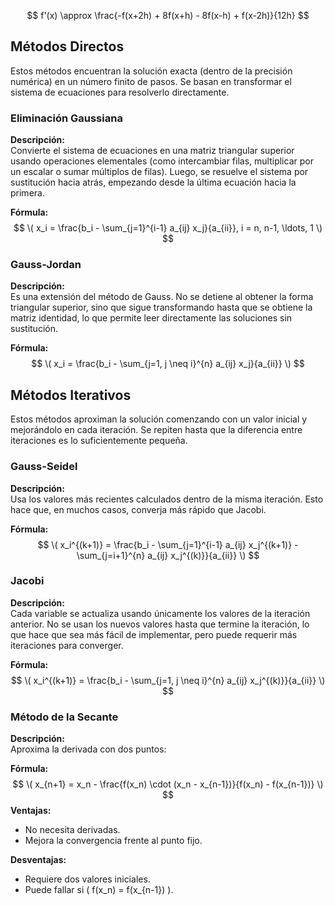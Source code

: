 $$
f'(x) \approx \frac{-f(x+2h) + 8f(x+h) - 8f(x-h) + f(x-2h)}{12h}
$$


## Métodos Directos
Estos métodos encuentran la solución exacta (dentro de la precisión numérica) en un número finito de pasos. Se basan en transformar el sistema de ecuaciones para resolverlo directamente.

### Eliminación Gaussiana
**Descripción:**  
Convierte el sistema de ecuaciones en una matriz triangular superior usando operaciones elementales (como intercambiar filas, multiplicar por un escalar o sumar múltiplos de filas). Luego, se resuelve el sistema por sustitución hacia atrás, empezando desde la última ecuación hacia la primera.

**Fórmula:**  
$$
\( x_i = \frac{b_i - \sum_{j=1}^{i-1} a_{ij} x_j}{a_{ii}}, i = n, n-1, \ldots, 1 \)
$$

### Gauss-Jordan
**Descripción:**  
Es una extensión del método de Gauss. No se detiene al obtener la forma triangular superior, sino que sigue transformando hasta que se obtiene la matriz identidad, lo que permite leer directamente las soluciones sin sustitución.

**Fórmula:**  
$$
\( x_i = \frac{b_i - \sum_{j=1, j \neq i}^{n} a_{ij} x_j}{a_{ii}} \)
$$

## Métodos Iterativos
Estos métodos aproximan la solución comenzando con un valor inicial y mejorándolo en cada iteración. Se repiten hasta que la diferencia entre iteraciones es lo suficientemente pequeña.

### Gauss-Seidel
**Descripción:**  
Usa los valores más recientes calculados dentro de la misma iteración. Esto hace que, en muchos casos, converja más rápido que Jacobi.

**Fórmula:** 
$$
\( x_i^{(k+1)} = \frac{b_i - \sum_{j=1}^{i-1} a_{ij} x_j^{(k+1)} - \sum_{j=i+1}^{n} a_{ij} x_j^{(k)}}{a_{ii}} \)
$$

### Jacobi
**Descripción:**  
Cada variable se actualiza usando únicamente los valores de la iteración anterior. No se usan los nuevos valores hasta que termine la iteración, lo que hace que sea más fácil de implementar, pero puede requerir más iteraciones para converger.

**Fórmula:**  
$$
\( x_i^{(k+1)} = \frac{b_i - \sum_{j=1, j \neq i}^{n} a_{ij} x_j^{(k)}}{a_{ii}} \)
$$
### Método de la Secante
**Descripción:**  
Aproxima la derivada con dos puntos:

**Fórmula:**  
$$
\( x_{n+1} = x_n - \frac{f(x_n) \cdot (x_n - x_{n-1})}{f(x_n) - f(x_{n-1})} \)
$$
**Ventajas:**  
- No necesita derivadas.  
- Mejora la convergencia frente al punto fijo.

**Desventajas:**  
- Requiere dos valores iniciales.  
- Puede fallar si \( f(x_n) = f(x_{n-1}) \).
